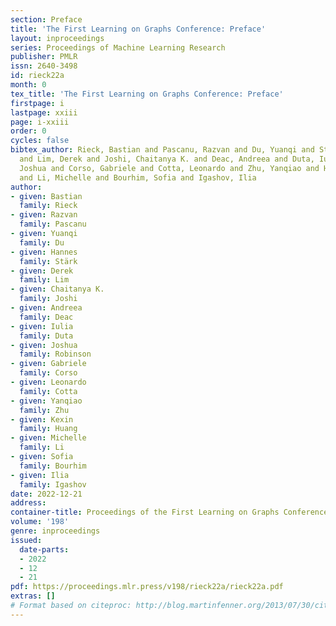 ```yaml
---
section: Preface
title: 'The First Learning on Graphs Conference: Preface'
layout: inproceedings
series: Proceedings of Machine Learning Research
publisher: PMLR
issn: 2640-3498
id: rieck22a
month: 0
tex_title: 'The First Learning on Graphs Conference: Preface'
firstpage: i
lastpage: xxiii
page: i-xxiii
order: 0
cycles: false
bibtex_author: Rieck, Bastian and Pascanu, Razvan and Du, Yuanqi and St\"{a}rk, Hannes
  and Lim, Derek and Joshi, Chaitanya K. and Deac, Andreea and Duta, Iulia and Robinson,
  Joshua and Corso, Gabriele and Cotta, Leonardo and Zhu, Yanqiao and Huang, Kexin
  and Li, Michelle and Bourhim, Sofia and Igashov, Ilia
author:
- given: Bastian
  family: Rieck
- given: Razvan
  family: Pascanu
- given: Yuanqi
  family: Du
- given: Hannes
  family: Stärk
- given: Derek
  family: Lim
- given: Chaitanya K.
  family: Joshi
- given: Andreea
  family: Deac
- given: Iulia
  family: Duta
- given: Joshua
  family: Robinson
- given: Gabriele
  family: Corso
- given: Leonardo
  family: Cotta
- given: Yanqiao
  family: Zhu
- given: Kexin
  family: Huang
- given: Michelle
  family: Li
- given: Sofia
  family: Bourhim
- given: Ilia
  family: Igashov
date: 2022-12-21
address:
container-title: Proceedings of the First Learning on Graphs Conference
volume: '198'
genre: inproceedings
issued:
  date-parts:
  - 2022
  - 12
  - 21
pdf: https://proceedings.mlr.press/v198/rieck22a/rieck22a.pdf
extras: []
# Format based on citeproc: http://blog.martinfenner.org/2013/07/30/citeproc-yaml-for-bibliographies/
---
```

